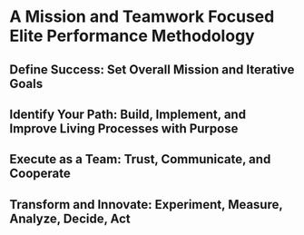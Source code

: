 # A Mission and Teamwork Focused Elite Performance Methodology

## **Define Success**: Set Overall Mission and Iterative Goals

## **Identify Your Path**: Build, Implement, and Improve Living Processes with Purpose

## **Execute as a Team**: Trust, Communicate, and Cooperate

## **Transform and Innovate**: Experiment, Measure, Analyze, Decide, Act
